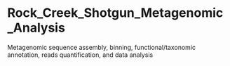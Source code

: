 # Rock_Creek_Shotgun_Metagenomic_Analysis
Metagenomic sequence assembly, binning, functional/taxonomic annotation, reads quantification, and data analysis
